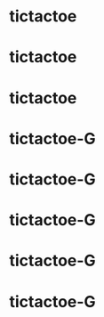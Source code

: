 # tictactoe
# tictactoe
# tictactoe
# tictactoe-G
# tictactoe-G
# tictactoe-G
# tictactoe-G
# tictactoe-G
